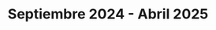 ---
title: "Septiembre 2024 - Abril 2025"
description: "Profesor IT - Coding Giants"
summary: "Enseñanza Python y C# a jóvenes talentos usando metodologías prácticas y proyectos reales."
---